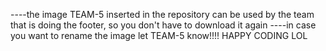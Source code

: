 ----the image TEAM-5 inserted in the repository can be used by the team that is doing the footer, so you don't have to download it again
----in case you want to rename the image let TEAM-5 know!!!!
HAPPY CODING LOL